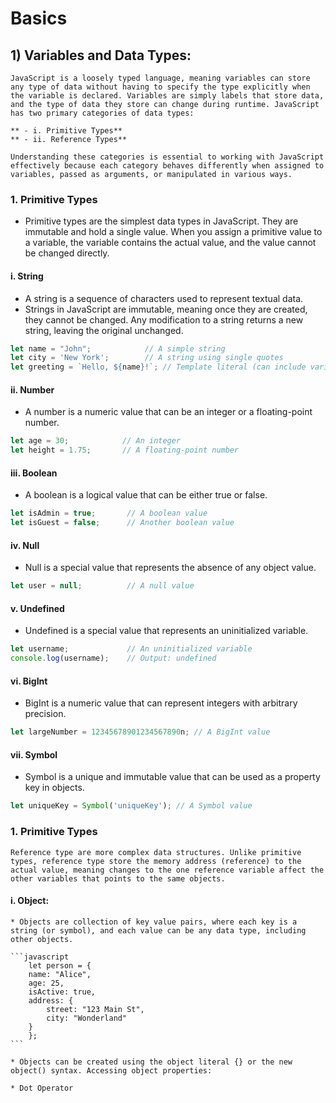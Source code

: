 # Basics

## 1) Variables and Data Types:

    JavaScript is a loosely typed language, meaning variables can store any type of data without having to specify the type explicitly when the variable is declared. Variables are simply labels that store data, and the type of data they store can change during runtime. JavaScript has two primary categories of data types:

    ** - i. Primitive Types**
    ** - ii. Reference Types**

    Understanding these categories is essential to working with JavaScript effectively because each category behaves differently when assigned to variables, passed as arguments, or manipulated in various ways.

### 1. Primitive Types

- Primitive types are the simplest data types in JavaScript. They are immutable and hold a single value. When you assign a primitive value to a variable, the variable contains the actual value, and the value cannot be changed directly.

#### **i. String**

* A string is a sequence of characters used to represent textual data.
* Strings in JavaScript are immutable, meaning once they are created, they cannot be changed. Any modification to a string returns a new string, leaving the original unchanged.

```javascript
let name = "John";            // A simple string
let city = 'New York';        // A string using single quotes
let greeting = `Hello, ${name}!`; // Template literal (can include variables)
```

#### **ii. Number**

* A number is a numeric value that can be an integer or a floating-point number.

```javascript
let age = 30;            // An integer
let height = 1.75;       // A floating-point number
```

#### iii. Boolean

* A boolean is a logical value that can be either true or false.

```javascript
let isAdmin = true;       // A boolean value
let isGuest = false;      // Another boolean value
```

#### iv. Null

* Null is a special value that represents the absence of any object value.

```javascript
let user = null;          // A null value
```

#### v. Undefined

* Undefined is a special value that represents an uninitialized variable.

```javascript
let username;             // An uninitialized variable
console.log(username);    // Output: undefined
```

#### vi. BigInt

* BigInt is a numeric value that can represent integers with arbitrary precision.

```javascript
let largeNumber = 12345678901234567890n; // A BigInt value
```

#### vii. Symbol

* Symbol is a unique and immutable value that can be used as a property key in objects.

```javascript
let uniqueKey = Symbol('uniqueKey'); // A Symbol value
```


### 1. Primitive Types

    Reference type are more complex data structures. Unlike primitive types, reference type store the memory address (reference) to the actual value, meaning changes to the one reference variable affect the other variables that points to the same objects.

#### i. Object:

    * Objects are collection of key value pairs, where each key is a string (or symbol), and each value can be any data type, including other objects.

    ```javascript
        let person = {
        name: "Alice",
        age: 25,
        isActive: true,
        address: {
            street: "123 Main St",
            city: "Wonderland"
        }
        };
    ```

    * Objects can be created using the object literal {} or the new object() syntax. Accessing object properties:

    * Dot Operator
